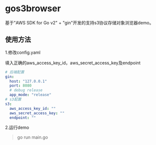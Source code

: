 # gos3browser

基于"AWS SDK for Go v2" + "gin"开发的支持s3协议存储对象浏览器demo。

## 使用方法

1.修改config.yaml

填入正确的aws_access_key_id，aws_secret_access_key及endpoint

```yaml
# 后端配置
gin:
  host: "127.0.0.1"
  port: 8080
  # debug release
  app_mode: "release"
# s3配置
s3:
  aws_access_key_id: ""
  aws_secret_access_key: ""
  endpoint: ""
```

2.运行demo

> go run main.go